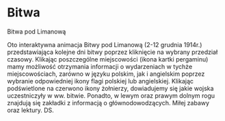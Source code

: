 # Bitwa
Bitwa pod Limanową

Oto interaktywna animacja Bitwy pod Limanową (2-12 grudnia 1914r.) przedstawiająca kolejne dni bitwy poprzez kliknięcie na wybrany przedział czasowy. Klikając poszczególne miejscowości (ikona kartki pergaminu) mamy możliwość otrzymania informacji o wydarzeniach w tychże miejscowościach, zarówno w języku polskim, jak i angielskim poprzez wybranie odpowiedniej ikony flagi polskiej lub angielskiej.
Klikając podświetlone na czerwono ikony żołnierzy, dowiadujemy się jakie wojska uczestniczyły w ww. bitwie. Ponadto, w lewym oraz prawym dolnym rogu znajdują się zakładki z informacją o głównodowodzących.
Miłej zabawy oraz lektury.
DS.

